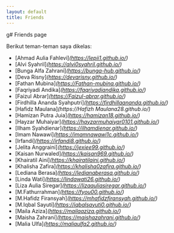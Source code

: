 ```yaml
---
layout: default
title: Friends
---
```

g# Friends page

Berikut teman-teman saya dikelas:
- [Ahmad Aulia Fahlevi]_(https://lepii1.github.io/)_
- [Alvi Syahril]_(https://alvi0syahril.github.io/)_
- [Bunga Alfa Zahrani]_(https://bunga-hub.github.io/)_
- [Deva Risny]_(https://devarisny.github.io/)_
- [Fathan Mubina]_(https://Fathan-mubina.github.io/)_
- [Faqriyadi Andika]_(https://faqriyadiandika.github.io/)_
- [Faizul Abrar]_(https://Faizul-abrar.github.io/)_
- [Firdhilla Ananda Syahputri]_(https://firdhillaananda.github.io/)_
- [Hafidz Maulana]_(https://Hafizh Maulana28.github.io/)_
- [Hamizan Putra Juia]_(https://hamizan18.github.io/)_
- [Hayzar Muhaiyar]_(https://hayzarmuhaiyar0101.github.io/)_
- [Ilham Syahdienar]_(https://ilhamdienar.github.io/)_
- [Imam Nawawi]_(https://imamnawawi1c.github.io/)_
- [Irfandi]_(https://irfandi8.github.io/)_
- [Jelita Anggraini]_(https://jexiee99.github.io/)_
- [Kaisan Nurwaled]_(https://kaisan969.github.io/)_
- [Khairatil Aini]_(https://khairatilaini.github.io/)_
- [Khalisha Zafira]_(https://khalisha0zafira.github.io/)_
- [Lediana Berasa]_(https://ledianaberasa.github.io/)_
- [Linda Wati]_(https://lindawati26.github.io/)_
- [Liza Aulia Siregar]_(https://lizaauliasiregar.github.io/)_
- [M.Fathurrahman]_(https://fyou00.github.io/)_
- [M.Hafidz Firansyah]_(https://mhafidzfiransyah.github.io/)_
- [M.Iqbal Sayuti]_(https://iqbalsayuti0.github.io/)_
- [Maila Aziza]_(https://mailaaziza.github.io/)_
- [Maisha Zahrani]_(https://maishazahrani.github.io/)_
- [Malia Ulfa]_(https://maliaulfa2.github.io/)_



